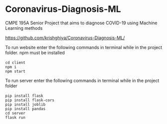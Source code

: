 # Coronavirus-Diagnosis-ML
CMPE 195A Senior Project that aims to diagnose COVID-19 using Machine Learning methods

https://github.com/krishghiya/Coronavirus-Diagnosis-ML/ 

To run website enter the following commands in terminal while in the project folder. npm must be installed</br>
</br>
`cd client`</br>
`npm i`</br>
`npm start`</br>

To run server enter the following commands in terminal while in the project folder</br>
</br>
`pip install flask`</br>
`pip install flask-cors`</br>
`pip install joblib`</br>
`pip install pandas`</br>
`cd server`</br>
`flask run`</br>
